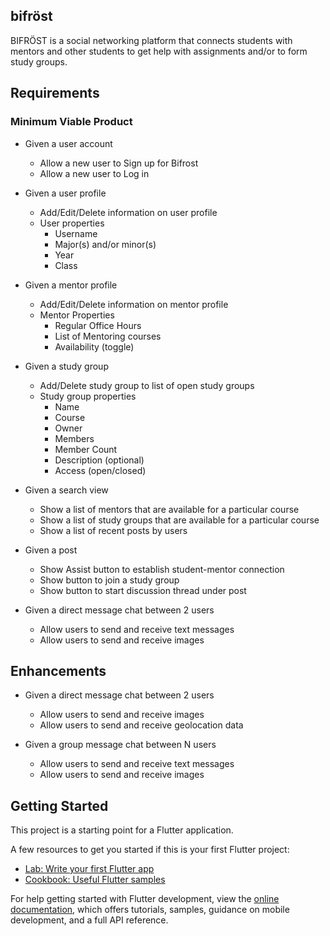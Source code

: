 ## bifröst

BIFRÖST is a social networking platform that connects students with mentors and
other students to get help with assignments and/or to form study groups.

## Requirements

### Minimum Viable Product
* Given a user account
  * Allow a new user to Sign up for Bifrost
  * Allow a new user to Log in

* Given a user profile
  * Add/Edit/Delete information on user profile
  * User properties
    * Username
    * Major(s) and/or minor(s)
    * Year
    * Class
   
* Given a mentor profile
  * Add/Edit/Delete information on mentor profile  
  * Mentor Properties
    * Regular Office Hours
    * List of Mentoring courses
    * Availability (toggle)

* Given a study group
  * Add/Delete study group to list of open study groups
  * Study group properties
    * Name
    * Course
    * Owner
    * Members
    * Member Count
    * Description (optional)
    * Access (open/closed)

* Given a search view
  * Show a list of mentors that are available for a particular course
  * Show a list of study groups that are available for a particular course
  * Show a list of recent posts by users

* Given a post
  * Show Assist button to establish student-mentor connection
  * Show button to join a study group
  * Show button to start discussion thread under post
  
* Given a direct message chat between 2 users
  * Allow users to send and receive text messages
  * Allow users to send and receive images

## Enhancements

* Given a direct message chat between 2 users
  * Allow users to send and receive images
  * Allow users to send and receive geolocation data
  
* Given a group message chat between N users
  * Allow users to send and receive text messages
  * Allow users to send and receive images


## Getting Started

This project is a starting point for a Flutter application.

A few resources to get you started if this is your first Flutter project:

- [Lab: Write your first Flutter app](https://docs.flutter.dev/get-started/codelab)
- [Cookbook: Useful Flutter samples](https://docs.flutter.dev/cookbook)

For help getting started with Flutter development, view the
[online documentation](https://docs.flutter.dev/), which offers tutorials,
samples, guidance on mobile development, and a full API reference.



